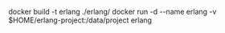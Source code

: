 docker build -t erlang ./erlang/
docker run -d --name erlang -v $HOME/erlang-project:/data/project erlang
